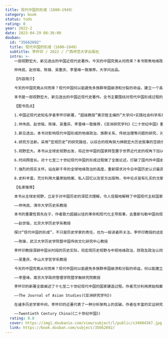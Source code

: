```yaml
---
title: 现代中国的形成（1600—1949）
category: book
status: todo
rating: 0
year: 2022-2
date: 2023-04-29 08:36:00
douban:
  id: "35662692"
  title: 现代中国的形成（1600—1949）
  subtitle: 李怀印 / 2022 / 广西师范大学出版社
  intro: >-
    一部视野宏大、新见迭出的中国近现代史著作。今天的中国究竟从何而来？本书聚焦地缘政治、财政构造和政治认同三个关键因素，全面论述十七至二十世纪现代中国的形成过程，在世界历史的视野下探寻现代中国形成的独特路径。

    仲伟民、赵世瑜、陈锋、吴重庆、李里峰一致推荐。大学问出品。

    【内容简介】

    今天的中国究竟从何而来？现代中国何以能避免多族群帝国崩溃和分裂的命运，建立一个高度有效且长期稳定的国家？其疆域构成、族群组合和政权形态具有何种历史合理性与独特性？今后的中国国家能否继续维持“既大且强”的格局？本书令人信服地回答了以上极具挑战性的问题。

    本书是一部视野宏大、新见迭出的中国近现代史著作。全书主要围绕对现代中国形成过程的重新认识问题，以及中国近代史的历史书写本身所存在的问题两方面展开研究。作者从全球史的视角，着眼于地缘政治、财政军事和政治认同三个要素，全面论述十七至二十世纪现代中国的形成过程，在世界历史的视野下探寻现代中国形成的独特路径。全书视野宽广，内容丰富，见解独到，对于试图理解现代中国之过去与未来的研究者和普通读者来说，都是一部不容错过的精彩著作。

    【图书亮点】

    1.中国近现代史知名学者李怀印新著，“超级教授”黄宗智主编的“大学问•实践社会科学系列”005号图书；

    2.仲伟民、赵世瑜、陈锋、吴重庆、李里峰一致推荐，《亚洲研究学刊》《二十世纪中国》重点评介；

    3.新见迭出。本书对影响现代中国形成的地缘政治、族群关系、传统治理等问题的研究，对东亚传统秩序、现代主权国家理论的剖析，对欧洲中心论及革命和现代化叙事方式的反思，均有独到的见解；

    4.研究方法新。采用“宏观历史”的研究路径，以综合的视角努力挣脱宏大历史叙事的空疏化与日常历史叙事的碎片化之泥潭，将诸多微观研究升华为宏观考量，建立了一个全新的解析结构；

    5.视野宏大。本书从全球史视野出发，将近世中国的国家转型置于世界近代史的视角下加以认识和照察，立足于对中国历史的深层次理解，令人信服地解释了中国现代主权国家形成的独特性；

    6.时间跨度长。对十七至二十世纪现代中国的形成过程做了全面论述，打破了国内外中国史学界所习惯的古代与近代、近代与现代之间的分期藩篱，把延续数个世纪的中国国家转型历史作为一个既有不同环节又前后贯通的完整过程；

    7.强烈的现实关怀。站在新千年的全球地缘政治的高度，重新探求对今日中国历史认识最具挑战性的问题，思考当代中国国家发展和转型等深层问题；

    8.史料丰富。充分利用大量原始档案、私人回忆以及官方出版物，书中论点皆有扎实的文献史料和数据图表作为支撑。

    【名家推荐】

    本书从全球史视野，立足于对中国历史的深层次理解，令人信服地解释了中国现代主权国家形成的独特性：中国是唯一一个建立在昔日王朝（帝国）基础之上并且成功转型的现代国家，而其转型时间之长，过程之复杂艰巨，同样世所仅见。而理解此点，是理解当代中国之关键。本书对于地缘政治、族群关系、传统治理等诸多问题之研究，对东亚传统秩序、现代主权国家理论之剖析，对欧洲中心论及革命和现代化叙事方式之反思，皆新见迭出，为近年少见之佳作。

    ——仲伟民，清华大学历史系教授

    本书的重要性首先在于，作者致力超越以往的革命和现代化主导叙事，去重新勾勒中国向现代主权国家转型的历史；其次在于作者将地缘战略、财政构造和政治认同这三个要素形成分析架构，以此解释这个转型过程的发生。这三个要素之所以重要，是由于近年来多学科学者对包括边疆民族研究在内的区域及跨区域研究、明清财政史研究和政治文化意义上的认同研究取得长足推进，故而使诸多微观研究得以升华为本书这样的宏观考量。

    ——赵世瑜，北京大学历史学系教授

    探讨“现代中国的形成”，不只是历史学家的责任，也为一般读者所关注。李怀印教授的这部新著，不同于以往的所谓宏大历史叙事以及“碎片化”的细微考述，建立了一个全新的解析结构。这种全新的解析结构虽然遵循宏观历史的研究路径，但呈现四大特色：一是紧紧围绕现代国家形成的要素——疆域（领土、边疆）、人口（族群）、政府（国家治理能力）、主权展开论述；二是重点选取地缘战略、财政构造和政治认同等关键变项进行精细而恰当的探讨，并追究诸类项之间的关系和交互影响；三是打破社会形态界限，将近三百年的中国国家——社会转型作为一个继承、变革、贯通的完整过程；四是将近世中国的国家——社会转型置于世界全史的视域下加以认识和照察。作者所论，非同类著作所可比肩。

    ——陈锋，武汉大学历史学院暨中国传统文化研究中心教授

    李怀印教授深耕中国长时段的历史实际，将宏观历史视野与中观地缘政治、财政及政治认同机制分析完美结合，摒弃宏大历史叙事的空疏化与日常历史叙事的碎片化，令人信服地回答了中国为什么可以既大且强又充满发展的韧性与惯性，为什么可以超越“从帝国到民族国家”的演进范式。本书充满深邃的历史洞察力，敏锐而果断地回应了挑激现代中国国家合法性的种种论述。

    ——吴重庆，中山大学哲学系教授

    今天的中国究竟从何而来？现代中国何以能避免多族群帝国崩溃和分裂的命运，何以能建立一个高度有效且长期稳定的政党国家？其疆域构成、族群组合和政权形态具有何种历史合理性与独特性？今后的中国国家能否继续维持“既大且强”的格局？在“宏大叙事”早已祛魅、史学研究日益“碎片化”之今日，李怀印教授大胆揭橥“宏观历史”（macrohistory）的大旗，着眼于地缘政治、财政军事和政治认同三大要素，对长达三个半世纪的中国历史进行重新诠释，讲述了中国由族群国家而疆域国家而主权国家，并最终形成高度集权与统一的现代国家的故事，令人信服地回答了上述极具挑战性的问题。本书视野宽广，内容闳富，体大思精，见解独到，对于试图理解现代中国之过去与未来的研究者和普通读者来说，都是一部不容错过的精彩著作。

    ——李里峰，南京大学政府管理学院暨学衡研究院教授

    李怀印的新著全面阐述了十七至二十世纪现代中国的国家建造过程。作者充分利用原始档案、私人回忆以及官方出版物，将现代中国的形成过程置于财政-军事视角和大历史的架构下，对制约国家形成过程的地缘格局、财政构造和政治认同等因素条分缕析，指出清朝国家独具特色的形成路径对理解现代中国疆域和族群构成的连续性至关重要。全书引人入胜，不仅有力论证了地缘格局、财政构成和认同塑造在现代中国的国家转型中的关键作用，而且在研究路径上与“中国中心论”遥相呼应，立足中国自身的经验，以理解中国的历史轨迹。作者令人信服地论证，要正确理解现代中国的国家形成过程，必须摆脱中国近现代史研究中存在的因政治和意识形态因素所造成的种种偏颇和臆测，在世界历史的视野下探寻中国的独特路径。

    ——The Journal of Asian Studies(《亚洲研究学刊》)

    在诸多历史学家中间，李怀印的近著代表了一种分析架构上的突破。作者在丰富的实证研究的基础上考察了国家如何动员财力支撑战争、巩固政权。通过中国与早期近代欧洲的比较，此书彰显了民国早期自下而上的国家形成过程。作者对军阀时期国家分裂与统一的财政基础的颇具洞见的分析，则让人相信，有关国家建造的历史社会学理论确可应用于二十世纪的中国。而作者对南京政权和共产党革命的分析则揭示了国家走向统一和集中的不同路径。

    ——Twentieth Century China(《二十世纪中国》)
  rating: 8.8
  cover: https://img1.doubanio.com/view/subject/l/public/s34084367.jpg
  link: https://book.douban.com/subject/35662692/
---
```


